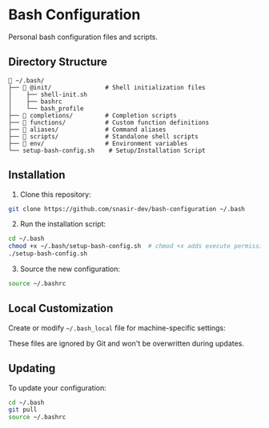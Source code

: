 # Bash Configuration

Personal bash configuration files and scripts.

## Directory Structure

```
📁 ~/.bash/
├── 📁 @init/               # Shell initialization files
│    ├── shell-init.sh
│    ├── bashrc
│    └── bash_profile
├── 📁 completions/         # Completion scripts
├── 📁 functions/           # Custom function definitions
├── 📁 aliases/             # Command aliases
├── 📁 scripts/             # Standalone shell scripts
├── 📁 env/                 # Environment variables
└── setup-bash-config.sh    # Setup/Installation Script       
```

## Installation

1. Clone this repository:
```bash
git clone https://github.com/snasir-dev/bash-configuration ~/.bash
```

2. Run the installation script:
```bash
cd ~/.bash
chmod +x ~/.bash/setup-bash-config.sh  # chmod +x adds execute permissions to the setup-bash-config.sh file.
./setup-bash-config.sh
```

3. Source the new configuration:
```bash
source ~/.bashrc
```

## Local Customization

Create or modify `~/.bash_local` file for machine-specific settings:
<!-- - `~/.bash/env/variables_local`
- `~/.bash/aliases/aliases_local` -->

These files are ignored by Git and won't be overwritten during updates.

## Updating

To update your configuration:

```bash
cd ~/.bash
git pull
source ~/.bashrc
```